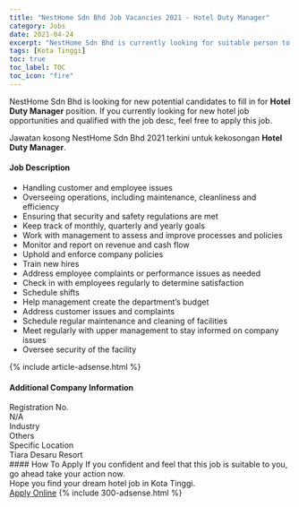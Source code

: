 ```yaml
---
title: "NestHome Sdn Bhd Job Vacancies 2021 - Hotel Duty Manager" 
category: Jobs 
date: 2021-04-24 
excerpt: "NestHome Sdn Bhd is currently looking for suitable person to fill in the Hotel Duty Manager which positioned at Kota Tinggi" 
tags: [Kota Tinggi] 
toc: true 
toc_label: TOC 
toc_icon: "fire" 
--- 
```


<p>NestHome Sdn Bhd is looking for new potential candidates to fill in for <b>Hotel Duty Manager</b> position. If you currently looking for new hotel job opportunities and qualified with the job desc, feel free to apply this job.
</p>Jawatan kosong NestHome Sdn Bhd 2021 terkini untuk kekosongan <b>Hotel Duty Manager</b>. 
<div><div><h4>Job Description</h4></div><div><div><span><div><ul><li>Handling customer and employee issues</li><li>Overseeing operations, including maintenance, cleanliness and efficiency</li><li>Ensuring that security and safety regulations are met</li><li>Keep track of monthly, quarterly and yearly goals</li><li>Work with management to assess and improve processes and policies</li><li>Monitor and report on revenue and cash flow</li><li>Uphold and enforce company policies</li><li>Train new hires</li><li>Address employee complaints or performance issues as needed</li><li>Check in with employees regularly to determine satisfaction</li><li>Schedule shifts</li><li>Help management create the department&#8217;s budget</li><li>Address customer issues and complaints</li><li>Schedule regular maintenance and cleaning of facilities</li><li>Meet regularly with upper management to stay informed on company issues</li><li>Oversee security of the facility</li></ul></div></span></div></div></div> 
{% include article-adsense.html %} 
<div><div><h4>Additional Company Information</h4></div><div><div><div><div><div><div><div><span>Registration No.</span></div><div><span>N/A</span></div></div></div></div><div><div><div><div><span>Industry</span></div><div><span>Others</span></div></div></div></div><div><div><div><div><span>Specific Location</span></div><div><span>Tiara Desaru Resort</span></div></div></div></div></div></div></div></div> 
#### How To Apply 
If you confident and feel that this job is suitable to you, go ahead take your action now. <br/> 
Hope you find your dream hotel job in Kota Tinggi. <br/> 
<a href="https://www.jobstreet.com.my/en/job/hotel-duty-manager-4547429?jobId=jobstreet-my-job-4547429" class="btn btn--info" target="_blank" rel="nofollow noopenner">Apply Online</a> 
{% include 300-adsense.html %} 
